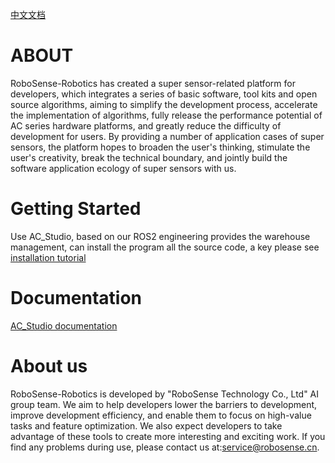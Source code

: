 [中文文档](https://github.com/RoboSense-Robotics/.github/blob/main/profile/README_CN.md)

# ABOUT

RoboSense-Robotics has created a super sensor-related platform for developers, which integrates a series of basic software, tool kits and open source algorithms, aiming to simplify the development process, accelerate the implementation of algorithms, fully release the performance potential of AC series hardware platforms, and greatly reduce the difficulty of development for users. By providing a number of application cases of super sensors, the platform hopes to broaden the user's thinking, stimulate the user's creativity, break the technical boundary, and jointly build the software application ecology of super sensors with us.



# Getting Started

Use AC_Studio, based on our ROS2 engineering provides the warehouse management, can install the program all the source code, a key please see [installation tutorial](https://github.com/RoboSense-Robotics/robosense_ac_studio)



# Documentation

[AC_Studio documentation](https://robosense-wiki-en.readthedocs.io/en/latest/)



# About us

RoboSense-Robotics is developed by "RoboSense Technology Co., Ltd" AI group team. We aim to help developers lower the barriers to development, improve development efficiency, and enable them to focus on high-value tasks and feature optimization. We also expect developers to take advantage of these tools to create more interesting and exciting work. 
If you find any problems during use, please contact us at:service@robosense.cn.


